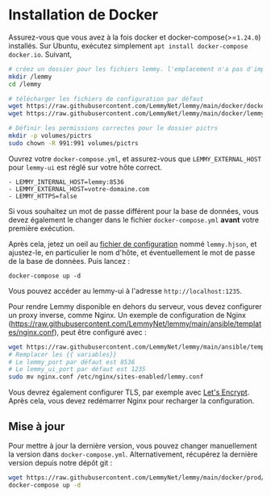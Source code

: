 # Installation de Docker

Assurez-vous que vous avez à la fois docker et docker-compose(>=`1.24.0`) installés. Sur Ubuntu, exécutez simplement `apt install docker-compose docker.io`. Suivant,

```bash
# créez un dossier pour les fichiers lemmy. l'emplacement n'a pas d'importance, vous pouvez le mettre où vous voulez
mkdir /lemmy
cd /lemmy

# télécharger les fichiers de configuration par défaut
wget https://raw.githubusercontent.com/LemmyNet/lemmy/main/docker/docker-compose.yml
wget https://raw.githubusercontent.com/LemmyNet/lemmy/main/docker/lemmy.hjson

# Définir les permissions correctes pour le dossier pictrs
mkdir -p volumes/pictrs
sudo chown -R 991:991 volumes/pictrs
```

Ouvrez votre `docker-compose.yml`, et assurez-vous que `LEMMY_EXTERNAL_HOST` pour `lemmy-ui` est réglé sur votre hôte correct.

```
- LEMMY_INTERNAL_HOST=lemmy:8536
- LEMMY_EXTERNAL_HOST=votre-domaine.com
- LEMMY_HTTPS=false
```

Si vous souhaitez un mot de passe différent pour la base de données, vous devez également le changer dans le fichier `docker-compose.yml` **avant** votre première exécution.

Après cela, jetez un oeil au [fichier de configuration](configuration.md) nommé `lemmy.hjson`, et ajustez-le, en particulier le nom d'hôte, et éventuellement le mot de passe de la base de données. Puis lancez :

`docker-compose up -d`

Vous pouvez accéder au lemmy-ui à l'adresse `http://localhost:1235`.

Pour rendre Lemmy disponible en dehors du serveur, vous devez configurer un proxy inverse, comme Nginx. Un exemple de configuration de Nginx (https://raw.githubusercontent.com/LemmyNet/lemmy/main/ansible/templates/nginx.conf), peut être configuré avec :

```bash
wget https://raw.githubusercontent.com/LemmyNet/lemmy/main/ansible/templates/nginx.conf
# Remplacer les {{ variables}}
# Le lemmy_port par défaut est 8536
# Le lemmy_ui_port par défaut est 1235
sudo mv nginx.conf /etc/nginx/sites-enabled/lemmy.conf
```

Vous devrez également configurer TLS, par exemple avec [Let's Encrypt](https://letsencrypt.org/). Après cela, vous devez redémarrer Nginx pour recharger la configuration.

## Mise à jour

Pour mettre à jour la dernière version, vous pouvez changer manuellement la version dans `docker-compose.yml`. Alternativement, récupérez la dernière version depuis notre dépôt git :

```bash
wget https://raw.githubusercontent.com/LemmyNet/lemmy/main/docker/prod/docker-compose.yml
docker-compose up -d
```
